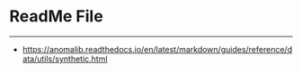 # ReadMe File

---

- https://anomalib.readthedocs.io/en/latest/markdown/guides/reference/data/utils/synthetic.html